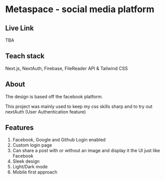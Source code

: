 # Metaspace - social media platform

## Live Link

TBA

## Teach stack

Next.js, NextAuth, Firebase, FileReader API & Tailwind CSS

## About

The design is based off the facebook platform.

This project was mainly used to keep my css skills sharp and to try out nextAuth (User Authentication feature)

## Features

1. Facebook, Google and Github Login enabled
2. Custom login page
3. Can share a post with or without an image and display it the UI just like Facebook
4. Sleek design
5. Light/Dark mode
6. Mobile first approach
